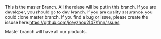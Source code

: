 This is the master Branch.
All the relase will be put in this branch.
If you are developer, you should go to dev branch.
If you are quality assurance, you could clone master branch. If you find a bug or issue, please create the issuse here:https://github.com/joeyzhou2147/fmn/issues

Master branch will have all our products.